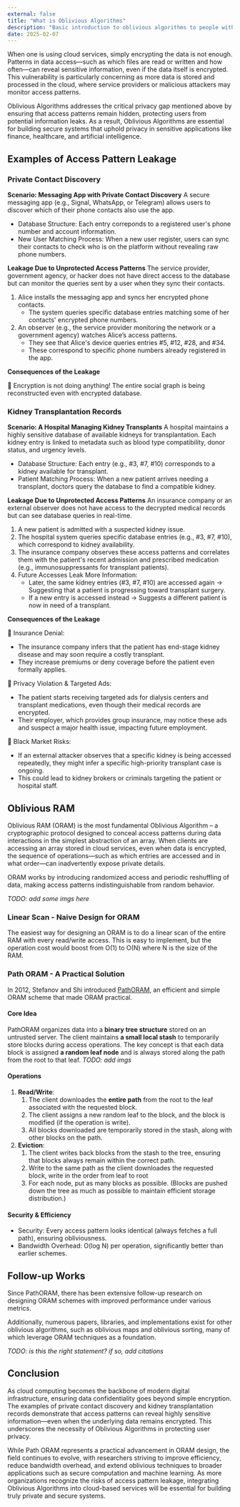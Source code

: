 ```yaml
---
external: false
title: "What is Oblivious Algorithms"
description: "Basic introduction to oblivious algorithms to people with a general CS background "
date: 2025-02-07
---
```


When one is using cloud services, simply encrypting the data is not enough. Patterns in data access—such as which files are read or written and how often—can reveal sensitive information, even if the data itself is encrypted. This vulnerability is particularly concerning as more data is stored and processed in the cloud, where service providers or malicious attackers may monitor access patterns. 

Oblivious Algorithms addresses the critical privacy gap mentioned above by ensuring that access patterns remain hidden, protecting users from potential information leaks. As a result, Oblivious Algorithms are essential for building secure systems that uphold privacy in sensitive applications like finance, healthcare, and artificial intelligence.

## Examples of Access Pattern Leakage 
### Private Contact Discovery
**Scenario: Messaging App with Private Contact Discovery**
A secure messaging app (e.g., Signal, WhatsApp, or Telegram) allows users to discover which of their phone contacts also use the app.
- Database Structure: Each entry correponds to a registered user's phone number and account information.
- New User Matching Process: When a new user register, users can sync their contacts to check who is on the platform without revealing raw phone numbers.

**Leakage Due to Unprotected Access Patterns**
The service provider, government agency, or hacker does not have direct access to the database but can monitor the queries sent by a user when they sync their contacts.

1. Alice installs the messaging app and syncs her encrypted phone contacts.
   - The system queries specific database entries matching some of her contacts' encrypted phone numbers.
2. An observer (e.g., the service provider monitoring the network or a government agency) watches Alice’s access patterns.
   - They see that Alice's device queries entries #5, #12, #28, and #34.
   - These correspond to specific phone numbers already registered in the app.

**Consequences of the Leakage**

🔴 Encryption is not doing anything! The entire social graph is being reconstructed even with encrypted database.



### Kidney Transplantation Records
**Scenario: A Hospital Managing Kidney Transplants**
A hospital maintains a highly sensitive database of available kidneys for transplantation. Each kidney entry is linked to metadata such as blood type compatibility, donor status, and urgency levels.
- Database Structure: Each entry (e.g., #3, #7, #10) corresponds to a kidney available for transplant.
- Patient Matching Process: When a new patient arrives needing a transplant, doctors query the database to find a compatible kidney.

**Leakage Due to Unprotected Access Patterns**
An insurance company or an external observer does not have access to the decrypted medical records but can see database queries in real-time.

1. A new patient is admitted with a suspected kidney issue.
2. The hospital system queries specific database entries (e.g., #3, #7, #10), which correspond to kidney availability.
3. The insurance company observes these access patterns and correlates them with the patient's recent admission and prescribed medication (e.g., immunosuppressants for transplant patients).
4. Future Accesses Leak More Information:
     - Later, the same kidney entries (#3, #7, #10) are accessed again → Suggesting that a patient is progressing toward transplant surgery.
     - If a new entry is accessed instead → Suggests a different patient is now in need of a transplant.

**Consequences of the Leakage**

🔴 Insurance Denial:
- The insurance company infers that the patient has end-stage kidney disease and may soon require a costly transplant.
- They increase premiums or deny coverage before the patient even formally applies.

🔴 Privacy Violation & Targeted Ads:
- The patient starts receiving targeted ads for dialysis centers and transplant medications, even though their medical records are encrypted.
- Their employer, which provides group insurance, may notice these ads and suspect a major health issue, impacting future employment.

🔴 Black Market Risks:
- If an external attacker observes that a specific kidney is being accessed repeatedly, they might infer a specific high-priority transplant case is ongoing.
- This could lead to kidney brokers or criminals targeting the patient or hospital staff.

## Oblivious RAM 
Oblivious RAM (ORAM) is the most fundamental Oblivious Algorithm – a cryptographic protocol designed to conceal access patterns during data interactions in the simplest abstraction of an array. When clients are accessing an array stored in cloud services, even when data is encrypted, the sequence of operations—such as which entries are accessed and in what order—can inadvertently expose private details. 

ORAM works by introducing randomized access and periodic reshuffling of data, making access patterns indistinguishable from random behavior. 

_TODO: add some imgs here_

### Linear Scan - Naive Design for ORAM

The easiest way for designing an ORAM is to do a linear scan of the entire RAM with every read/write access. This is easy to implement, but the operation cost would boost from O(1) to O(N) where N is the size of the RAM. 

### Path ORAM - A Practical Solution
In 2012, Stefanov and Shi introduced [PathORAM](https://eprint.iacr.org/2013/280.pdf), an efficient and simple ORAM scheme that made ORAM practical.

#### Core Idea
PathORAM organizes data into a **binary tree structure** stored on an untrusted server. The client maintains **a small local stash** to temporarily store blocks during access operations. The key concept is that each data block is assigned **a random leaf node** and is always stored along the path from the root to that leaf.
_TODO: add imgs_

#### Operations
1. **Read/Write**:
   1. The client downloades the **entire path** from the root to the leaf associated with the requested block.
   2. The client assigns a new random leaf to the block, and the block is modified (if the operation is write). 
   3. All blocks downloaded are temporarily stored in the stash, along with other blocks on the path.
2. **Eviction**:
   1. The client writes back blocks from the stash to the tree, ensuring that blocks always remain within the correct path.
   2. Write to the same path as the client downloades the requested block, write in the order from leaf to root 
   3. For each node, put as many blocks as possible. (Blocks are pushed down the tree as much as possible to maintain efficient storage distribution.) 
#### Security & Efficiency 
- Security: Every access pattern looks identical (always fetches a full path), ensuring obliviousness.
- Bandwidth Overhead: O(log N) per operation, significantly better than earlier schemes. 

## Follow-up Works
Since PathORAM, there has been extensive follow-up research on designing ORAM schemes with improved performance under various metrics.

Additionally, numerous papers, libraries, and implementations exist for other oblivious algorithms, such as oblivious maps and oblivious sorting, many of which leverage ORAM techniques as a foundation.

_TODO: is this the right statement? if so, add citations_

## Conclusion
As cloud computing becomes the backbone of modern digital infrastructure, ensuring data confidentiality goes beyond simple encryption. The examples of private contact discovery and kidney transplantation records demonstrate that access patterns can reveal highly sensitive information—even when the underlying data remains encrypted. This underscores the necessity of Oblivious Algorithms in protecting user privacy.

While Path ORAM represents a practical advancement in ORAM design, the field continues to evolve, with researchers striving to improve efficiency, reduce bandwidth overhead, and extend oblivious techniques to broader applications such as secure computation and machine learning. As more organizations recognize the risks of access pattern leakage, integrating Oblivious Algorithms into cloud-based services will be essential for building truly private and secure systems.